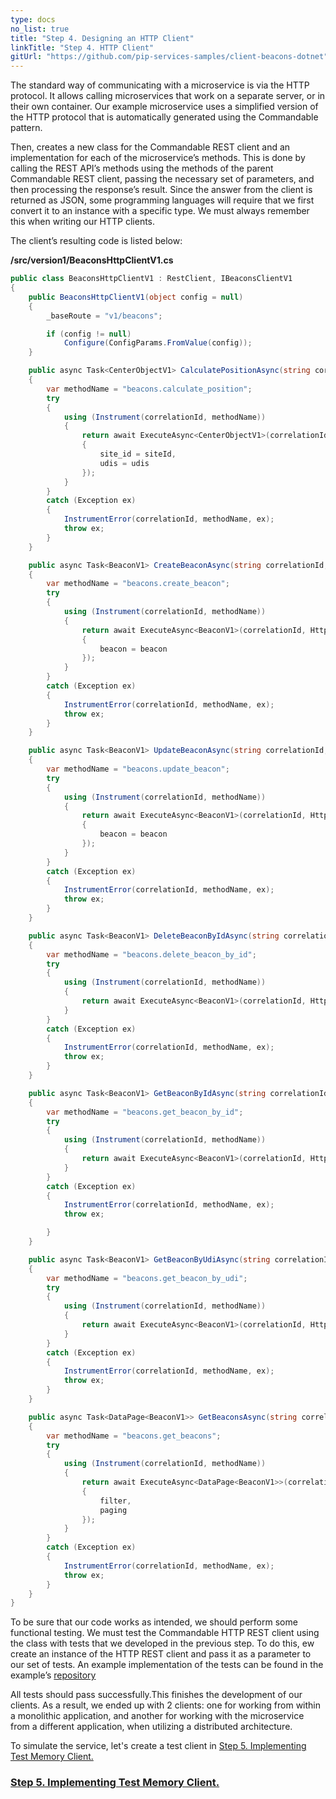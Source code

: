 ```yaml
---
type: docs
no_list: true
title: "Step 4. Designing an HTTP Client"
linkTitle: "Step 4. HTTP Client" 
gitUrl: "https://github.com/pip-services-samples/client-beacons-dotnet"
---
```


The standard way of communicating with a microservice is via the HTTP protocol. It allows calling microservices that work on a separate server, or in their own container. Our example microservice uses a simplified version of the HTTP protocol that is automatically generated using the Commandable pattern.    
    
Then, creates a new class for the Commandable REST client and an implementation for each of the microservice’s methods. This is done by calling the REST API’s methods using the methods of the parent Commandable REST client, passing the necessary set of parameters, and then processing the response’s result. Since the answer from the client is returned as JSON, some programming languages will require that we first convert it to an instance with a specific type. We must always remember this when writing our HTTP clients.

The client’s resulting code is listed below:

**/src/version1/BeaconsHttpClientV1.cs**

```cs
public class BeaconsHttpClientV1 : RestClient, IBeaconsClientV1
{
	public BeaconsHttpClientV1(object config = null)
	{
		_baseRoute = "v1/beacons";

		if (config != null)
			Configure(ConfigParams.FromValue(config));
	}

	public async Task<CenterObjectV1> CalculatePositionAsync(string correlationId, string siteId, string[] udis)
	{
		var methodName = "beacons.calculate_position";
		try
		{
			using (Instrument(correlationId, methodName))
			{
				return await ExecuteAsync<CenterObjectV1>(correlationId, HttpMethod.Post, "/calculate_position", new
				{
					site_id = siteId,
					udis = udis
				});
			}
		}
		catch (Exception ex)
		{
			InstrumentError(correlationId, methodName, ex);
			throw ex;
		}
	}

	public async Task<BeaconV1> CreateBeaconAsync(string correlationId, BeaconV1 beacon)
	{
		var methodName = "beacons.create_beacon";
		try
		{
			using (Instrument(correlationId, methodName))
			{
				return await ExecuteAsync<BeaconV1>(correlationId, HttpMethod.Post, "", new
				{
					beacon = beacon
				});
			}
		}
		catch (Exception ex)
		{
			InstrumentError(correlationId, methodName, ex);
			throw ex;
		}
	}

	public async Task<BeaconV1> UpdateBeaconAsync(string correlationId, BeaconV1 beacon)
	{
		var methodName = "beacons.update_beacon";
		try
		{
			using (Instrument(correlationId, methodName))
			{
				return await ExecuteAsync<BeaconV1>(correlationId, HttpMethod.Put, "", new
				{
					beacon = beacon
				});
			}
		}
		catch (Exception ex)
		{
			InstrumentError(correlationId, methodName, ex);
			throw ex;
		}
	}

	public async Task<BeaconV1> DeleteBeaconByIdAsync(string correlationId, string id)
	{
		var methodName = "beacons.delete_beacon_by_id";
		try
		{
			using (Instrument(correlationId, methodName))
			{
				return await ExecuteAsync<BeaconV1>(correlationId, HttpMethod.Delete, $"/{id}", new { });
			}
		}
		catch (Exception ex)
		{
			InstrumentError(correlationId, methodName, ex);
			throw ex;
		}
	}

	public async Task<BeaconV1> GetBeaconByIdAsync(string correlationId, string id)
	{
		var methodName = "beacons.get_beacon_by_id";
		try
		{
			using (Instrument(correlationId, methodName))
			{
				return await ExecuteAsync<BeaconV1>(correlationId, HttpMethod.Get, $"/{id}", new { });
			}
		}
		catch (Exception ex)
		{
			InstrumentError(correlationId, methodName, ex);
			throw ex;

		}
	}

	public async Task<BeaconV1> GetBeaconByUdiAsync(string correlationId, string udi)
	{
		var methodName = "beacons.get_beacon_by_udi";
		try
		{
			using (Instrument(correlationId, methodName))
			{
				return await ExecuteAsync<BeaconV1>(correlationId, HttpMethod.Get, $"/udi/{udi}", new { });
			}
		}
		catch (Exception ex)
		{
			InstrumentError(correlationId, methodName, ex);
			throw ex;
		}
	}

	public async Task<DataPage<BeaconV1>> GetBeaconsAsync(string correlationId, FilterParams filter, PagingParams paging)
	{
		var methodName = "beacons.get_beacons";
		try
		{
			using (Instrument(correlationId, methodName))
			{
				return await ExecuteAsync<DataPage<BeaconV1>>(correlationId, HttpMethod.Get, "/", new
				{
					filter,
					paging
				});
			}
		}
		catch (Exception ex)
		{
			InstrumentError(correlationId, methodName, ex);
			throw ex;
		}
	}
}


```

To be sure that our code works as intended, we should perform some functional testing. We must test the Commandable HTTP REST client using the class with tests that we developed in the previous step. To do this, ew create an instance of the HTTP REST client and pass it as a parameter to our set of tests.
An example implementation of the tests can be found in the example’s [repository](https://github.com/pip-services-samples/client-beacons-dotnet)

All tests should pass successfully.This finishes the development of our clients. As a result, we ended up with 2 clients: one for working from within a monolithic application, and another for working with the microservice from a different application, when utilizing a distributed architecture.

To simulate the service, let's create a test client in [Step 5. Implementing Test Memory Client.](../step4)


<span class="hide-title-link">

### [Step 5. Implementing Test Memory Client.](../step4)

</span>
